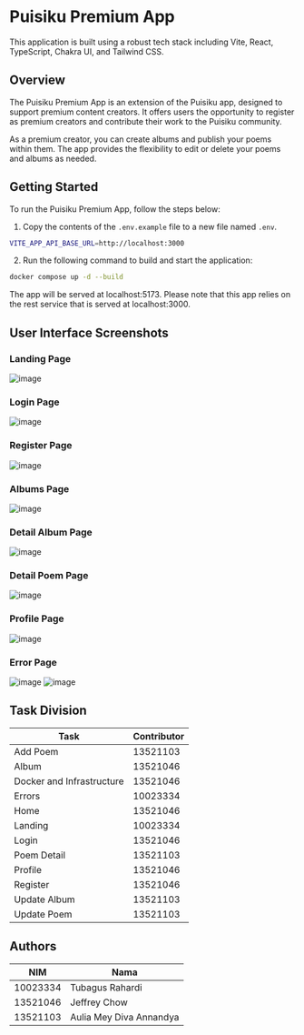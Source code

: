# Puisiku Premium App

This application is built using a robust tech stack including Vite, React, TypeScript, Chakra UI, and Tailwind CSS.

## Overview

The Puisiku Premium App is an extension of the Puisiku app, designed to support premium content creators. It offers users the opportunity to register as premium creators and contribute their work to the Puisiku community.

As a premium creator, you can create albums and publish your poems within them. The app provides the flexibility to edit or delete your poems and albums as needed.

## Getting Started

To run the Puisiku Premium App, follow the steps below:

1. Copy the contents of the `.env.example` file to a new file named `.env`.

```bash
VITE_APP_API_BASE_URL=http://localhost:3000
```

2. Run the following command to build and start the application:
```bash
docker compose up -d --build
```

The app will be served at localhost:5173. Please note that this app relies on the rest service that is served at localhost:3000.

## User Interface Screenshots
### Landing Page
![image](assets/Landing.png)

### Login Page
![image](assets/Login.png)

### Register Page
![image](assets/Register.png)

### Albums Page
![image](assets/Albums.png)

### Detail Album Page
![image](assets/AlbumDetail.png)

### Detail Poem Page
![image](assets/PoemDetail.png)

### Profile Page
![image](assets/Profile.png)

### Error Page
![image](assets/NotFoundPage.png)
![image](assets/Unauthorized.png)


## Task Division

| Task                      | Contributor  |
|---------------------------|--------------|
| Add Poem                  | 13521103     |
| Album                     | 13521046     |
| Docker and Infrastructure | 13521046     |
| Errors                    | 10023334     |
| Home                      | 13521046     |
| Landing                   | 10023334     |
| Login                     | 13521046     |
| Poem Detail               | 13521103     |
| Profile                   | 13521046     |
| Register                  | 13521046     |
| Update Album              | 13521103     |
| Update Poem               | 13521103     |

## Authors
| NIM      | Nama                    |
|----------|-------------------------|
| 10023334 | Tubagus Rahardi         |
| 13521046 | Jeffrey Chow            |
| 13521103 | Aulia Mey Diva Annandya |